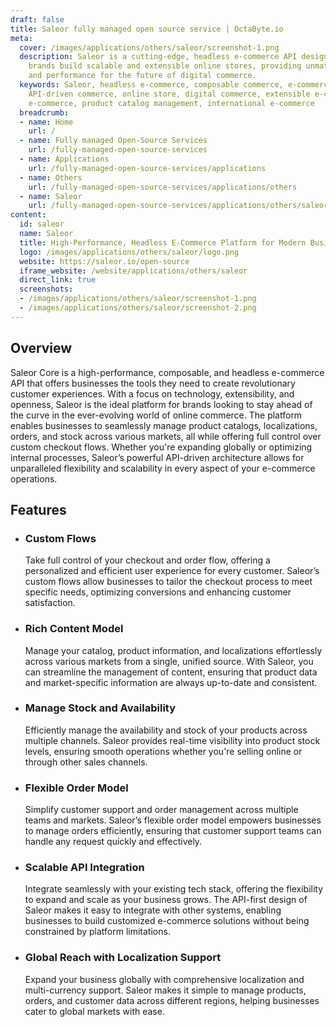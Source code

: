 ```yaml
---
draft: false
title: Saleor fully managed open source service | OctaByte.io
meta:
  cover: /images/applications/others/saleor/screenshot-1.png
  description: Saleor is a cutting-edge, headless e-commerce API designed to help
    brands build scalable and extensible online stores, providing unmatched flexibility
    and performance for the future of digital commerce.
  keywords: Saleor, headless e-commerce, composable commerce, e-commerce platform,
    API-driven commerce, online store, digital commerce, extensible e-commerce, flexible
    e-commerce, product catalog management, international e-commerce
  breadcrumb:
  - name: Home
    url: /
  - name: Fully managed Open-Source Services
    url: /fully-managed-open-source-services
  - name: Applications
    url: /fully-managed-open-source-services/applications
  - name: Others
    url: /fully-managed-open-source-services/applications/others
  - name: Saleor
    url: /fully-managed-open-source-services/applications/others/saleor
content:
  id: saleor
  name: Saleor
  title: High-Performance, Headless E-Commerce Platform for Modern Businesses
  logo: /images/applications/others/saleor/logo.png
  website: https://saleor.io/open-source
  iframe_website: /website/applications/others/saleor
  direct_link: true
  screenshots:
  - /images/applications/others/saleor/screenshot-1.png
  - /images/applications/others/saleor/screenshot-2.png
---
```


## Overview

Saleor Core is a high-performance, composable, and headless e-commerce API that offers businesses the tools they need to create revolutionary customer experiences. With a focus on technology, extensibility, and openness, Saleor is the ideal platform for brands looking to stay ahead of the curve in the ever-evolving world of online commerce. The platform enables businesses to seamlessly manage product catalogs, localizations, orders, and stock across various markets, all while offering full control over custom checkout flows. Whether you're expanding globally or optimizing internal processes, Saleor’s powerful API-driven architecture allows for unparalleled flexibility and scalability in every aspect of your e-commerce operations.

## Features

- ### Custom Flows

  Take full control of your checkout and order flow, offering a personalized and efficient user experience for every customer. Saleor’s custom flows allow businesses to tailor the checkout process to meet specific needs, optimizing conversions and enhancing customer satisfaction.

- ### Rich Content Model

  Manage your catalog, product information, and localizations effortlessly across various markets from a single, unified source. With Saleor, you can streamline the management of content, ensuring that product data and market-specific information are always up-to-date and consistent.

- ### Manage Stock and Availability

  Efficiently manage the availability and stock of your products across multiple channels. Saleor provides real-time visibility into product stock levels, ensuring smooth operations whether you're selling online or through other sales channels.

- ### Flexible Order Model

  Simplify customer support and order management across multiple teams and markets. Saleor’s flexible order model empowers businesses to manage orders efficiently, ensuring that customer support teams can handle any request quickly and effectively.

- ### Scalable API Integration

  Integrate seamlessly with your existing tech stack, offering the flexibility to expand and scale as your business grows. The API-first design of Saleor makes it easy to integrate with other systems, enabling businesses to build customized e-commerce solutions without being constrained by platform limitations.

- ### Global Reach with Localization Support

  Expand your business globally with comprehensive localization and multi-currency support. Saleor makes it simple to manage products, orders, and customer data across different regions, helping businesses cater to global markets with ease.